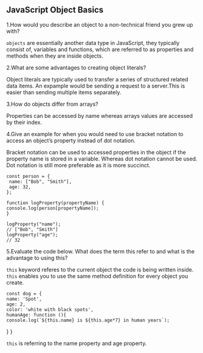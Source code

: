 ## JavaScript Object Basics

1.How would you describe an object to a non-technical friend you grew up with?

`objects` are essentially another data type in JavaScript, they typically consist of, variables and functions, which are referred to as properties and methods when they are inside objects. 


2.What are some advantages to creating object literals?

Object literals are typically used to transfer a series of structured related data items. An expample would be sending a request to a server.This is easier than sending multiple items separately.


3.How do objects differ from arrays?

Properties can be accessed by name whereas arrays values are accessed by their index.





4.Give an example for when you would need to use bracket notation to access an 
object’s property instead of dot notation.

Bracket notation can be used to accessed properties in the object if the property name is stored in a variable. Whereas dot notation cannot be used. Dot notation is still more preferable as it is more succinct. 


>
    const person = {
     name: ["Bob", "Smith"],
     age: 32,
    };

    function logProperty(propertyName) {
    console.log(person[propertyName]);
    }

    logProperty("name");
    // ["Bob", "Smith"]
    logProperty("age");
    // 32
> 
5.Evaluate the code below. What does the term this refer to and what is the advantage to using this? 

`this` keyword referes to the current object the code is being written inside.  `this` enables you to use the same method definition for every object you create.

>
    const dog = {
    name: 'Spot',
    age: 2,
    color: 'white with black spots',
    humanAge: function (){
    console.log(`${this.name} is ${this.age*7} in human years`);
  }
} 

>
`this` is referring to the name property and age property.  

